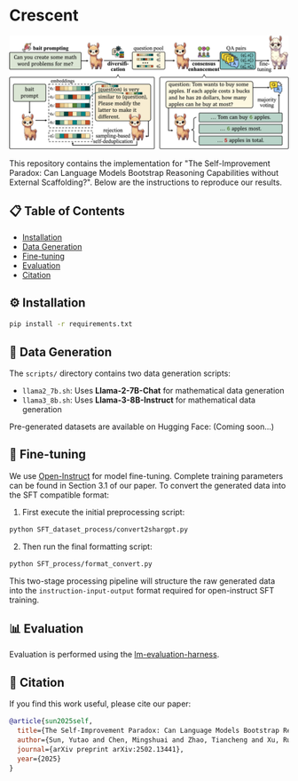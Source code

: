 
# Crescent

![Pipeline Overview](workflow.png)

This repository contains the implementation for "The Self-Improvement Paradox: Can Language Models Bootstrap Reasoning Capabilities without External Scaffolding?". Below are the instructions to reproduce our results.

## 📋 Table of Contents
- [Installation](#installation)
- [Data Generation](#data-generation)
- [Fine-tuning](#fine-tuning)
- [Evaluation](#evaluation)
- [Citation](#citation)

## ⚙️ Installation
```bash
pip install -r requirements.txt
```

## 🧠 Data Generation
The `scripts/` directory contains two data generation scripts:
- `llama2_7b.sh`: Uses **Llama-2-7B-Chat** for mathematical data generation
- `llama3_8b.sh`: Uses **Llama-3-8B-Instruct** for mathematical data generation

Pre-generated datasets are available on Hugging Face: (Coming soon...)

## 🎯 Fine-tuning
We use [Open-Instruct](https://github.com/allenai/open-instruct) for model fine-tuning. Complete training parameters can be found in Section 3.1 of our paper.
To convert the generated data into the SFT compatible format: 
1. First execute the initial preprocessing script:
```bash
python SFT_dataset_process/convert2shargpt.py
```
2. Then run the final formatting script:
```bash
python SFT_process/format_convert.py
```

This two-stage processing pipeline will structure the raw generated data into the `instruction-input-output` format required for open-instruct SFT training.


## 📊 Evaluation
Evaluation is performed using the [lm-evaluation-harness](https://github.com/EleutherAI/lm-evaluation-harness).



## 📜 Citation
If you find this work useful, please cite our paper:
```bibtex
@article{sun2025self,
  title={The Self-Improvement Paradox: Can Language Models Bootstrap Reasoning Capabilities without External Scaffolding?},
  author={Sun, Yutao and Chen, Mingshuai and Zhao, Tiancheng and Xu, Ruochen and Zhang, Zilun and Yin, Jianwei},
  journal={arXiv preprint arXiv:2502.13441},
  year={2025}
}
```
